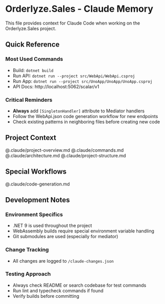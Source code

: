 # Orderlyze.Sales - Claude Memory

This file provides context for Claude Code when working on the Orderlyze.Sales project.

## Quick Reference

### Most Used Commands
- Build: `dotnet build`
- Run API: `dotnet run --project src/WebApi/WebApi.csproj`
- Run App: `dotnet run --project src/UnoApp/UnoApp/UnoApp.csproj`
- API Docs: http://localhost:5062/scalar/v1

### Critical Reminders
- **Always** add `[SingletonHandler]` attribute to Mediator handlers
- Follow the WebApi.json code generation workflow for new endpoints
- Check existing patterns in neighboring files before creating new code

## Project Context

@.claude/project-overview.md
@.claude/commands.md
@.claude/architecture.md
@.claude/project-structure.md

## Special Workflows

@.claude/code-generation.md

## Development Notes

### Environment Specifics
- .NET 9 is used throughout the project
- WebAssembly builds require special environment variable handling
- Git submodules are used (especially for mediator)

### Change Tracking
- All changes are logged to `/claude-changes.json`

### Testing Approach
- Always check README or search codebase for test commands
- Run lint and typecheck commands if found
- Verify builds before committing